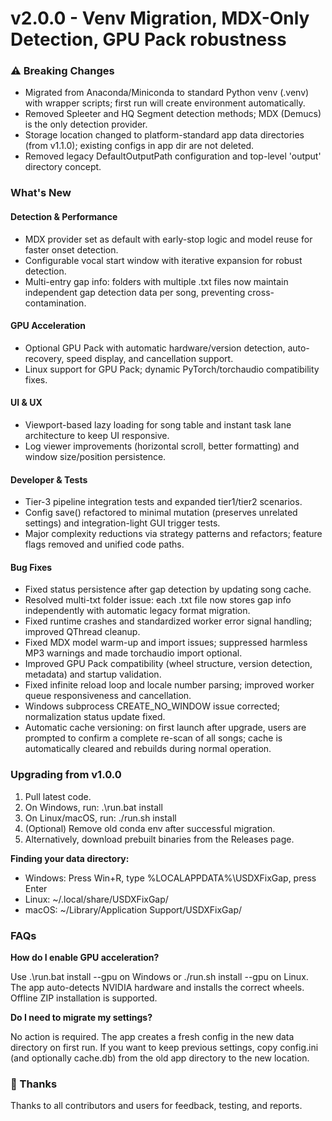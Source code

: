 ﻿# v2.0.0 - Venv Migration, MDX-Only Detection, GPU Pack robustness

### ⚠️ Breaking Changes

- Migrated from Anaconda/Miniconda to standard Python venv (.venv) with wrapper scripts; first run will create environment automatically.
- Removed Spleeter and HQ Segment detection methods; MDX (Demucs) is the only detection provider.
- Storage location changed to platform-standard app data directories (from v1.1.0); existing configs in app dir are not deleted.
- Removed legacy DefaultOutputPath configuration and top-level 'output' directory concept.

### What's New

#### Detection & Performance
- MDX provider set as default with early-stop logic and model reuse for faster onset detection.
- Configurable vocal start window with iterative expansion for robust detection.
- Multi-entry gap info: folders with multiple .txt files now maintain independent gap detection data per song, preventing cross-contamination.

#### GPU Acceleration
- Optional GPU Pack with automatic hardware/version detection, auto-recovery, speed display, and cancellation support.
- Linux support for GPU Pack; dynamic PyTorch/torchaudio compatibility fixes.

#### UI & UX
- Viewport-based lazy loading for song table and instant task lane architecture to keep UI responsive.
- Log viewer improvements (horizontal scroll, better formatting) and window size/position persistence.

#### Developer & Tests
- Tier-3 pipeline integration tests and expanded tier1/tier2 scenarios.
- Config save() refactored to minimal mutation (preserves unrelated settings) and integration-light GUI trigger tests.
- Major complexity reductions via strategy patterns and refactors; feature flags removed and unified code paths.

#### Bug Fixes
- Fixed status persistence after gap detection by updating song cache.
- Resolved multi-txt folder issue: each .txt file now stores gap info independently with automatic legacy format migration.
- Fixed runtime crashes and standardized worker error signal handling; improved QThread cleanup.
- Fixed MDX model warm-up and import issues; suppressed harmless MP3 warnings and made torchaudio import optional.
- Improved GPU Pack compatibility (wheel structure, version detection, metadata) and startup validation.
- Fixed infinite reload loop and locale number parsing; improved worker queue responsiveness and cancellation.
- Windows subprocess CREATE_NO_WINDOW issue corrected; normalization status update fixed.
- Automatic cache versioning: on first launch after upgrade, users are prompted to confirm a complete re-scan of all songs; cache is automatically cleared and rebuilds during normal operation.

### Upgrading from v1.0.0

1. Pull latest code.
2. On Windows, run: .\run.bat install
3. On Linux/macOS, run: ./run.sh install
4. (Optional) Remove old conda env after successful migration.
5. Alternatively, download prebuilt binaries from the Releases page.

**Finding your data directory:**

- Windows: Press Win+R, type %LOCALAPPDATA%\USDXFixGap, press Enter
- Linux: ~/.local/share/USDXFixGap/
- macOS: ~/Library/Application Support/USDXFixGap/

### FAQs

**How do I enable GPU acceleration?**

Use .\run.bat install --gpu on Windows or ./run.sh install --gpu on Linux. The app auto-detects NVIDIA hardware and installs the correct wheels. Offline ZIP installation is supported.

**Do I need to migrate my settings?**

No action is required. The app creates a fresh config in the new data directory on first run. If you want to keep previous settings, copy config.ini (and optionally cache.db) from the old app directory to the new location.

### 🙏 Thanks

Thanks to all contributors and users for feedback, testing, and reports.